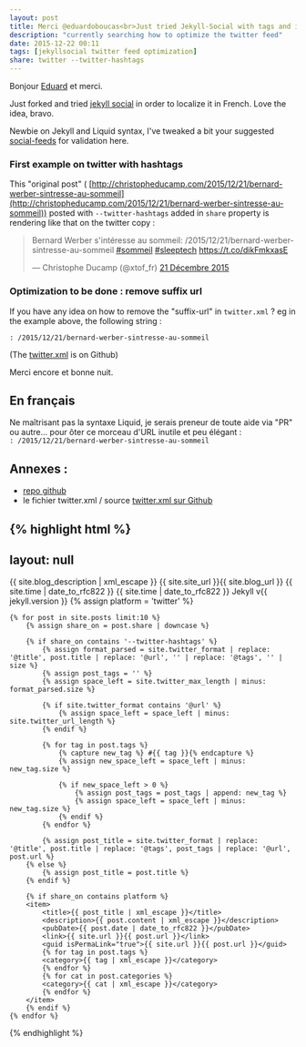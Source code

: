 ```yaml
---
layout: post
title: Merci @eduardoboucas<br>Just tried Jekyll-Social with tags and it rocks ! 
description: "currently searching how to optimize the twitter feed"
date: 2015-12-22 00:11
tags: [jekyllsocial twitter feed optimization]
share: twitter --twitter-hashtags
---
```


Bonjour [Eduard](https://twitter.com/eduardoboucas) et merci.

Just forked and tried [jekyll social](https://github.com/eduardoboucas/jekyll-social) in order to localize it in French. Love the idea, bravo.

Newbie on Jekyll and Liquid syntax, I've tweaked a bit your suggested [social-feeds](https://github.com/ChristopheDucamp/christopheducamp.github.io/tree/master/social-feeds) for validation here.

### First example on twitter with hashtags

This "original post" ( [http://christopheducamp.com/2015/12/21/bernard-werber-sintresse-au-sommeil](http://christopheducamp.com/2015/12/21/bernard-werber-sintresse-au-sommeil)) posted
with `--twitter-hashtags` added in `share` property is rendering like that on the twitter copy  :

<blockquote class="twitter-tweet" lang="fr"><p lang="fr" dir="ltr">Bernard Werber s&#39;intéresse au sommeil: /2015/12/21/bernard-werber-sintresse-au-sommeil <a href="https://twitter.com/hashtag/sommeil?src=hash">#sommeil</a> <a href="https://twitter.com/hashtag/sleeptech?src=hash">#sleeptech</a> <a href="https://t.co/dikFmkxasE">https://t.co/dikFmkxasE</a></p>&mdash; Christophe Ducamp (@xtof_fr) <a href="https://twitter.com/xtof_fr/status/679047082972479489">21 Décembre 2015</a></blockquote>
<script async src="//platform.twitter.com/widgets.js" charset="utf-8"></script>

### Optimization to be done : remove suffix url   

If you have any idea on how to remove the "suffix-url" in `twitter.xml` ? eg in the example above, the following string :

   `: /2015/12/21/bernard-werber-sintresse-au-sommeil`

(The [twitter.xml][1] is on Github)

Merci encore et bonne nuit.

## En français

Ne maîtrisant pas la syntaxe Liquid, je serais preneur de toute aide via "PR" ou autre... pour ôter ce morceau d'URL inutile et peu élégant :  
`: /2015/12/21/bernard-werber-sintresse-au-sommeil`

## Annexes :
- [repo github](https://github.com/ChristopheDucamp/christopheducamp.github.io)
- le fichier twitter.xml / source [twitter.xml sur Github](https://github.com/ChristopheDucamp/christopheducamp.github.io/blob/master/social-feeds/twitter.xml)

{% highlight html %}
---
layout: null
---
<?xml version="1.0" encoding="UTF-8"?>
<rss version="2.0" xmlns:atom="http://www.w3.org/2005/Atom">
  <channel>
    <title>{{ site.blog_title | xml_escape }}</title>
    <description>{{ site.blog_description | xml_escape }}</description>
    <link>{{ site.site_url }}{{ site.blog_url }}</link>
    <atom:link href="{{ site.url }}/feed.xml" rel="self" type="application/rss+xml" />
    <pubDate>{{ site.time | date_to_rfc822 }}</pubDate>
    <lastBuildDate>{{ site.time | date_to_rfc822 }}</lastBuildDate>
    <generator>Jekyll v{{ jekyll.version }}</generator>
    {% assign platform = 'twitter' %}

    {% for post in site.posts limit:10 %}
        {% assign share_on = post.share | downcase %}

        {% if share_on contains '--twitter-hashtags' %}
            {% assign format_parsed = site.twitter_format | replace: '@title', post.title | replace: '@url', '' | replace: '@tags', '' | size %}
            {% assign post_tags = '' %}
            {% assign space_left = site.twitter_max_length | minus: format_parsed.size %}

            {% if site.twitter_format contains '@url' %}
                {% assign space_left = space_left | minus: site.twitter_url_length %}
            {% endif %}

            {% for tag in post.tags %}
                {% capture new_tag %} #{{ tag }}{% endcapture %}
                {% assign new_space_left = space_left | minus: new_tag.size %}

                {% if new_space_left > 0 %}
                    {% assign post_tags = post_tags | append: new_tag %}
                    {% assign space_left = space_left | minus: new_tag.size %}
                {% endif %}
            {% endfor %}

            {% assign post_title = site.twitter_format | replace: '@title', post.title | replace: '@tags', post_tags | replace: '@url', post.url %}
        {% else %}
            {% assign post_title = post.title %}
        {% endif %}

        {% if share_on contains platform %}
        <item>
            <title>{{ post_title | xml_escape }}</title>
            <description>{{ post.content | xml_escape }}</description>
            <pubDate>{{ post.date | date_to_rfc822 }}</pubDate>
            <link>{{ site.url }}{{ post.url }}</link>
            <guid isPermaLink="true">{{ site.url }}{{ post.url }}</guid>
            {% for tag in post.tags %}
            <category>{{ tag | xml_escape }}</category>
            {% endfor %}
            {% for cat in post.categories %}
            <category>{{ cat | xml_escape }}</category>
            {% endfor %}
        </item>
        {% endif %}
    {% endfor %}
  </channel>
</rss>
{% endhighlight %}



[1]:	https://github.com/ChristopheDucamp/christopheducamp.github.io/blob/master/social-feeds/twitter.xml
